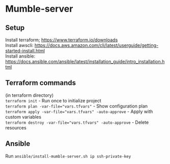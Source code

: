 # Mumble-server

## Setup
Install terraform; https://www.terraform.io/downloads <br>
Install awscli: https://docs.aws.amazon.com/cli/latest/userguide/getting-started-install.html <br>
Install ansible: https://docs.ansible.com/ansible/latest/installation_guide/intro_installation.html

## Terraform commands
(in terraform directory)<br>
`terraform init` - Run once to initialize project<br>
`terraform plan -var-file="vars.tfvars"` - Show configuration plan<br>
`terraform apply -var-file="vars.tfvars" -auto-approve` - Apply with custom variables<br>
`terraform destroy -var-file="vars.tfvars" -auto-approve` - Delete resources

## Ansible

Run `ansible/install-mumble-server.sh ip ssh-private-key`
